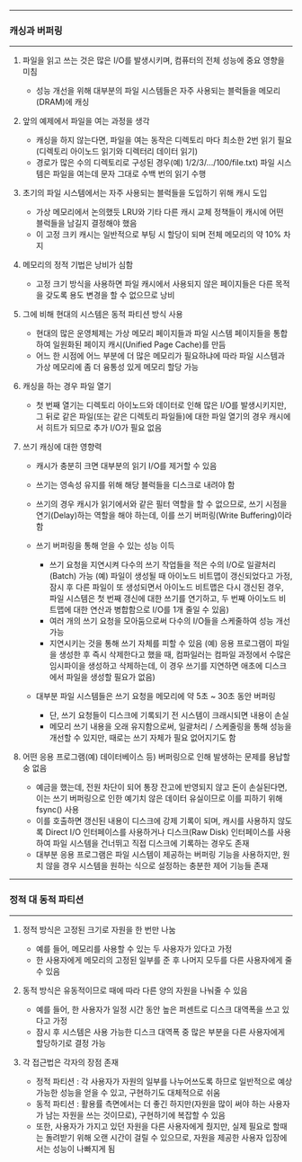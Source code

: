 -----
### 캐싱과 버퍼링
-----
1. 파일을 읽고 쓰는 것은 많은 I/O를 발생시키며, 컴퓨터의 전체 성능에 중요 영향을 미침
   - 성능 개선을 위해 대부분의 파일 시스템들은 자주 사용되는 블럭들을 메모리(DRAM)에 캐싱

2. 앞의 예제에서 파일을 여는 과정을 생각
   - 캐싱을 하지 않는다면, 파일을 여는 동작은 디렉토리 마다 최소한 2번 읽기 필요 (디렉토리 아이노드 읽기와 디렉터리 데이터 읽기)
   - 경로가 많은 수의 디렉토리로 구성된 경우(예) 1/2/3/.../100/file.txt) 파일 시스템은 파일을 여는데 문자 그대로 수백 번의 읽기 수행

3. 초기의 파일 시스템에서는 자주 사용되는 블럭들을 도입하기 위해 캐시 도입
   - 가상 메모리에서 논의했듯 LRU와 기타 다른 캐시 교체 정책들이 캐시에 어떤 블럭들을 남길지 결정해야 했음
   - 이 고정 크키 캐시는 일반적으로 부팅 시 할당이 되며 전체 메모리의 약 10% 차지

4. 메모리의 정적 기법은 낭비가 심함
   - 고정 크기 방식을 사용하면 파일 캐시에서 사용되지 않은 페이지들은 다른 목적을 갖도록 용도 변경을 할 수 없으므로 낭비

5. 그에 비해 현대의 시스템은 동적 파티션 방식 사용
   - 현대의 많은 운영체제는 가상 메모리 페이지들과 파일 시스템 페이지들을 통합하여 일원화된 페이지 캐시(Unified Page Cache)를 만듬
   - 어느 한 시점에 어느 부분에 더 많은 메모리가 필요하냐에 따라 파일 시스템과 가상 메모리에 좀 더 융통성 있게 메모리 할당 가능

6. 캐싱을 하는 경우 파일 열기
   - 첫 번째 열기는 디렉토리 아이노드와 데이터로 인해 많은 I/O를 발생시키지만, 그 뒤로 같은 파일(또는 같은 디렉토리 파일들)에 대한 파일 열기의 경우 캐시에서 히트가 되므로 추가 I/O가 필요 없음

7. 쓰기 캐싱에 대한 영향력
   - 캐시가 충분히 크면 대부분의 읽기 I/O를 제거할 수 있음
   - 쓰기는 영속성 유지를 위해 해당 블럭들을 디스크로 내려야 함
   - 쓰기의 경우 캐시가 읽기에서와 같은 필터 역할을 할 수 없으므로, 쓰기 시점을 연기(Delay)하는 역할을 해야 하는데, 이를 쓰기 버퍼링(Write Buffering)이라 함
   - 쓰기 버퍼링을 통해 얻을 수 있는 성능 이득
     + 쓰기 요청을 지연시켜 다수의 쓰기 작업들을 적은 수의 I/O로 일괄처리(Batch) 가능 (예) 파일이 생성될 때 아이노드 비트맵이 갱신되었다고 가정, 잠시 후 다른 파일이 또 생성되면서 아이노드 비트맵은 다시 갱신된 경우, 파일 시스템은 첫 번째 갱신에 대한 쓰기를 연기하고, 두 번째 아이노드 비트맵에 대한 연산과 병합함으로 I/O를 1개 줄일 수 있음)
     + 여러 개의 쓰기 요청을 모아둠으로써 다수의 I/O들을 스케줄하여 성능 개선 가능
     + 지연시키는 것을 통해 쓰기 자체를 피할 수 있음 (예) 응용 프로그램이 파일을 생성한 후 즉시 삭제한다고 했을 때, 컴파일러는 컴파일 과정에서 수많은 임시파이을 생성하고 삭제하는데, 이 경우 쓰기를 지연하면 애초에 디스크에서 파일을 생성할 필요가 없음)

   - 대부분 파일 시스템들은 쓰기 요청을 메모리에 약 5초 ~ 30초 동안 버퍼링
     + 단, 쓰기 요청들이 디스크에 기록되기 전 시스템이 크래시되면 내용이 손실
     + 메모리 쓰기 내용을 오래 유지함으로써, 일괄처리 / 스케줄링을 통해 성능을 개선할 수 있지만, 때로는 쓰기 자체가 필요 없어지기도 함

8. 어떤 응용 프로그램(예) 데이터베이스 등) 버퍼링으로 인해 발생하는 문제를 용납할 숭 없음
   - 예금을 했는데, 전원 차단이 되어 통장 잔고에 반영되지 않고 돈이 손실된다면, 이는 쓰기 버퍼링으로 인한 예기치 않은 데이터 유실이므로 이를 피하기 위해 fsync() 사용
   - 이를 호출하면 갱신된 내용이 디스크에 강제 기록이 되며, 캐시를 사용하지 않도록 Direct I/O 인터페이스를 사용하거나 디스크(Raw Disk) 인터페이스를 사용하여 파일 시스템을 건너뛰고 직접 디스크에 기록하는 경우도 존재
   - 대부분 응용 프로그램은 파일 시스템이 제공하는 버퍼링 기능을 사용하지만, 원치 않을 경우 시스템을 원하는 식으로 설정하는 충분한 제어 기능들 존재

-----
### 정적 대 동적 파티션
----
1. 정적 방식은 고정된 크기로 자원을 한 번만 나눔
   - 예를 들어, 메모리를 사용할 수 있는 두 사용자가 있다고 가정
   - 한 사용자에게 메모리의 고정된 일부를 준 후 나머지 모두를 다른 사용자에게 줄 수 있음

2. 동적 방식은 유동적이므로 때에 따라 다른 양의 자원을 나눠줄 수 있음
   - 예를 들어, 한 사용자가 일정 시간 동안 높은 퍼센트로 디스크 대역폭을 쓰고 있다고 가정
   - 잠시 후 시스템은 사용 가능한 디스크 대역폭 중 많은 부분을 다른 사용자에게 할당하기로 결정 가능

3. 각 접근법은 각자의 장점 존재
   - 정적 파티션 : 각 사용자가 자원의 일부를 나누어쓰도록 하므로 일반적으로 예상 가능한 성능을 얻을 수 있고, 구현하기도 대체적으로 쉬움
   - 동적 파티션 : 활용률 측면에서는 더 좋긴 하지만(자원을 많이 써야 하는 사용자가 남는 자원을 쓰는 것이므로), 구현하기에 복잡할 수 있음
   - 또한, 사용자가 가지고 있던 자원을 다른 사용자에게 줬지만, 실제 필요로 할때는 돌려받기 위해 오랜 시간이 걸릴 수 있으므로, 자원을 제공한 사용자 입장에서는 성능이 나빠지게 됨
   
